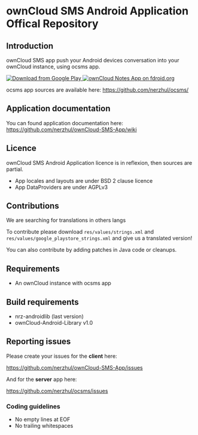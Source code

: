 # ownCloud SMS Android Application Offical Repository

## Introduction

ownCloud SMS app push your Android devices conversation into your ownCloud instance, using ocsms app.

<a href="https://play.google.com/store/apps/details?id=fr.unix_experience.owncloud_sms">
  <img src="http://www.android.com/images/brand/android_app_on_play_large.png" alt="Download from Google Play" />
</a>
<a href="https://f-droid.org/repository/browse/?fdid=fr.unix_experience.owncloud_sms">
  <img src="https://camo.githubusercontent.com/7df0eafa4433fa4919a56f87c3d99cf81b68d01c/68747470733a2f2f662d64726f69642e6f72672f77696b692f696d616765732f632f63342f462d44726f69642d627574746f6e5f617661696c61626c652d6f6e2e706e67" alt="ownCloud Notes App on fdroid.org" />
</a>

ocsms app sources are available here: https://github.com/nerzhul/ocsms/

## Application documentation

You can found application documentation here: https://github.com/nerzhul/ownCloud-SMS-App/wiki

## Licence

ownCloud SMS Android Application licence is in reflexion, then sources are partial.

- App locales and layouts are under BSD 2 clause licence
- App DataProviders are under AGPLv3

## Contributions

We are searching for translations in others langs

To contribute please download `res/values/strings.xml` and `res/values/google_playstore_strings.xml` and give us a translated version!

You can also contribute by adding patches in Java code or cleanups.

## Requirements
- An ownCloud instance with ocsms app

## Build requirements
- nrz-androidlib (last version)
- ownCloud-Android-Library v1.0

## Reporting issues

Please create your issues for the **client** here:

https://github.com/nerzhul/ownCloud-SMS-App/issues

And for the **server** app here:

https://github.com/nerzhul/ocsms/issues

### Coding guidelines

- No empty lines at EOF
- No trailing whitespaces
